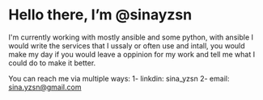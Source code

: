 # Hello there, I’m @sinayzsn

  I'm currently working with mostly ansible and some python, 
with ansible I would write the services that I ussaly or often use and intall,
you would make my day if you would leave a oppinion for my work and tell me what I could do to make it better.

You can reach me via multiple ways:
  1- linkdin: sina_yzsn
  2- email: sina.yzsn@gmail.com

<!---
sinayzsn/sinayzsn is a ✨ special ✨ repository because its `README.md` (this file) appears on your GitHub profile.
You can click the Preview link to take a look at your changes.
--->
